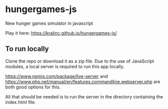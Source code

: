 # hungergames-js
New hunger games simulator in javascript

Play it here: https://kralinc.github.io/hungergames-js/

## To run locally
Clone the repo or download it as a zip file. Due to the use of JavaScript modules, a local server is required to run this app locally.

https://www.npmjs.com/package/live-server and https://www.php.net/manual/en/features.commandline.webserver.php are both good options for this.

All that should be needed is to run the server in the directory containing the index.html file.